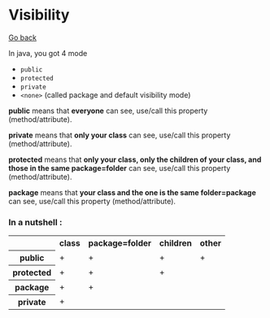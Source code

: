 # Visibility

[Go back](..)

In java, you got 4 mode

* ``public``
* ``protected``
* ``private``
* ``<none>`` (called package and default visibility mode) 

**public** means that **everyone** can see, use/call
this property (method/attribute).

**private** means that **only your class** can see, use/call
this property (method/attribute).

**protected** means that **only your class, only
the children of your class, and those in the same
package=folder** can see, use/call
this property (method/attribute).

**package** means that **your class and the one
is the same folder=package** can see, use/call
this property (method/attribute).

### In a nutshell :
<table>
	<tr>
		<th></th>
		<th>class</th>
		<th>package=folder</th>
		<th>children</th>
		<th>other</th>
	</tr>
	<tr>
		<th>public</th>
		<td>+</td>
		<td>+</td>
		<td>+</td>
		<td>+</td>
	</tr>
	<tr>
		<th>protected</th>
		<td>+</td>
		<td>+</td>
		<td>+</td>
		<td></td>
	</tr>
	<tr>
		<th>package</th>
		<td>+</td>
		<td>+</td>
		<td></td>
		<td></td>
	</tr>
	<tr>
		<th>private</th>
		<td>+</td>
		<td></td>
		<td></td>
		<td></td>
	</tr>
</table>